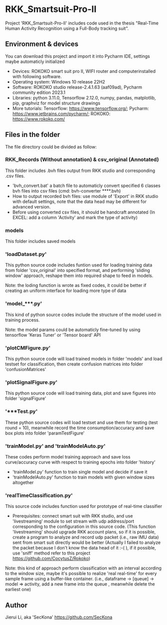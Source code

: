 # RKK_Smartsuit-Pro-II

Project 'RKK_Smartsuit-Pro-II' includes code used in the thesis "Real-Time Human Activity Recognition using a Full-Body tracking suit". 

## Environment & devices

You can download this project and import it into Pycharm IDE, settings maybe automaticly initialized
* Devices: ROKOKO smart suit pro II, WIFI router and computerinstalled with following software.
* Operating system: Windows 10 release 22H2
* Software: ROKOKO studio release-2.4.1.63 (aaf09ad), Pycharm community edition 2023.1
* Libraries: python 3.11.0, Tensorflow 2.12.0, numpy, pandas, matplotlib, pip, graphviz for model structure drawings
* More tutorials: Tensorflow: https://www.tensorflow.org/; Pycharm: https://www.jetbrains.com/pycharm/; ROKOKO: https://www.rokoko.com/

## Files in the folder

The file directory could be divided as follow:

### RKK_Records (Without annotation) & csv_original (Annotated)

This folder includes .bvh files output from RKK studio and corresponding .csv files.
* 'bvh_convert.bat' a batch file to automaticly convert specified 6 classes bvh files into csv files (cmd: bvh-converter ****.bvh)
* How to output recorded bvh files: use module of 'Export' in RKK studio with default settings, note that the data head may be different for advanced version.
* Before using converted csv files, it should be handcraft annotated (In EXCEL: add a column 'Activity' and mark the type of activity)

### models

This folder includes saved models

### 'loadDataset.py'

This python source code includes funtion used for loading training data from folder 'csv_original' into specified format, and performing 'sliding window' approach, reshape them into required shape to feed in models.

Note: the loding function is wrote as fixed codes, it could be better if creating an uniform interface for loading more type of data 

### 'model_***.py'

This kind of python source codes include the structure of the model used in training process.

Note: the model params could be automaticly fine-tuned by using tensorflow 'Keras Tuner' or 'Tensor board' API

### 'plotCMFigure.py'

This python source code will load trained models in folder 'models' and load testset for classification, then create confusion matrices into folder 'confusionMatrices' 

### 'plotSignalFigure.py'

This python source code will load training data, plot and save figures into folder 'signalFigure'

### '***Test.py'

These python source codes will load testset and use them for testing (test round = 10), meanwhile record the time consumption/accuracy and save box plots into folder 'paramTestFigure'

### 'trainModel.py' and 'trainModelAuto.py'

These codes perform model training approach and save loss curve/accuracy curve with respect to training epochs into folder 'history'
* 'trainModel.py' function to train single model and decide if save it
* 'trainModelAuto.py' function to train models with given window sizes altogether

### 'realTimeClassification.py'

This source code includes function used for prototype of real-time classifier
* Prerequisites: connect smart suit with RKK studio, and use 'livestreaming' module to set stream with udp address/port corresponding to the configuration in this source code. (This function 'livestreaming' should upgrade RKK account plans, so if it is possible, create a program to analyze and record udp packet (i.e., raw IMU data) sent from smart suit directly would be better (Actually I failed to analyze the packet because I don't know the data head of it  :-(     ), if it possible, use 'sniff' method refer to this project https://github.com/CocytusZ/Rokoko)

Note: this kind of approach perform classification with an interval according to the window size, maybe it's possible to realize 'real real-time' for every sample frame using a buffer-like container. (i.e.,  dataframe -> [queue] -> model => activity, add a new frame into the queue , meanwhile delete the earliest one)

## Author

Jierui Li, aka 'SecKona' https://github.com/SecKona

